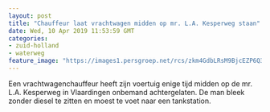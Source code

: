 ```yaml
---
layout: post
title: "Chauffeur laat vrachtwagen midden op mr. L.A. Kesperweg staan"
date: Wed, 10 Apr 2019 11:53:59 GMT
categories: 
- zuid-holland 
- waterweg 
feature_image: "https://images1.persgroep.net/rcs/zkm4GdbLRsM9BjcEZP6Q3SuLtxc/diocontent/145228177/_fitwidth/400/?appId=21791a8992982cd8da851550a453bd7f&quality=0.7"
---
```


Een vrachtwagenchauffeur heeft zijn voertuig enige tijd midden op de mr. L.A. Kesperweg in Vlaardingen onbemand achtergelaten. De man bleek zonder diesel te zitten en moest te voet naar een tankstation.
